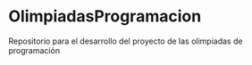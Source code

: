 # OlimpiadasProgramacion
Repositorio para el desarrollo del proyecto de las olimpiadas de programación
